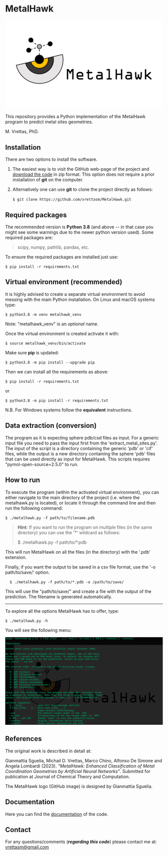 # MetalHawk

![Logo](./logos/metalhawk_logo.jpg)

This repository provides a Python implementation of the MetalHawk program
to predict metal sites geometries.

M. Vrettas, PhD.

## Installation

There are two options to install the software.

1. The easiest way is to visit the GitHub web-page of the project and
[download the code](https://github.com/vrettasm/MetalHawk/archive/master.zip) in zip format. This option does not
require a prior installation of **git** on the computer.

2. Alternatively one can use **git** to clone the project directly as follows:
   
   `$ git clone https://github.com/vrettasm/MetalHawk.git`

## Required packages

The recommended version is **Python 3.8** (and above -- in that case you might see some warnings
due to the newer python version used). Some required packages are:

> scipy, numpy, pathlib, pandas, etc.

To ensure the required packages are installed just use:

    $ pip install -r requirements.txt

## Virtual environment (recommended)

It is highly advised to create a separate virtual environment to avoid messing with the main Python installation.
On Linux and macOS systems type:

    $ python3.8 -m venv metalhawk_venv

Note: "metalhawk_venv" is an _optional_ name.

Once the virtual environment is created activate it with:

    $ source metalhawk_venv/bin/activate

Make sure **pip** is updated:

    $ python3.8 -m pip install --upgrade pip

Then we can install all the requirements as above:

    $ pip install -r requirements.txt

or

    $ python3.8 -m pip install -r requirements.txt

N.B. For Windows systems follow the **equivalent** instructions.

## Data extraction (conversion)
The program as it is expecting sphere pdb/csd files as input. For a generic input file you need to pass the input
first from the 'extract_metal_sites.py'. The input of the script is a directory containing the generic 'pdb' or
'cif' files, while the output is a new directory containing the sphere 'pdb' files that can be used directly as
input for MetalHawk. This scripts requires "pymol-open-source=2.5.0" to run.

## How to run

To execute the program (within the activated virtual environment), you can either navigate to the main
directory of the project (i.e. where the metalhawk.py is located), or locate it through the command line
and then run the following command:

    $ ./metalhawk.py -f path/to/filename.pdb

   > **Hint**: If you want to run the program on multiple files (in the same directory)
   > you can use the '*' wildcard as follows:
   >  
   > $ ./metalhawk.py -f path/to/*.pdb

This will run MetalHawk on all the files (in the directory) with the '.pdb' extension.

Finally, if you want the output to be saved in a csv file format, use the '-o path/to/save/' option.

      $ ./metalhawk.py -f path/to/*.pdb -o /path/to/save/

This will use the "path/to/save/" and create a file with the output of the prediction. The filename is
generated automatically.

---

To explore all the options MetalHawk has to offer, type:

    $ ./metalhawk.py -h

You will see the following menu:

![Help](./logos/help_menu.png)

## References

The original work is described in detail at:

Gianmattia Sguelia, Michail D. Vrettas, Marco Chino, Alfonso De Simone and Angela Lombardi (2023).
_"MetalHawk: Enhanced Classification of Metal Coordination Geometries by Artificial Neural Networks"_.
Submitted for publication at Journal of Chemical Theory and Computation.

The MetalHawk logo (GitHub image) is designed by Gianmattia Sguelia.

## Documentation

Here you can find the [documentation](./docs/MetalHawk/index.html) of the code.

## Contact

For any questions/comments (**_regarding this code_**) please contact me at:
vrettasm@gmail.com

